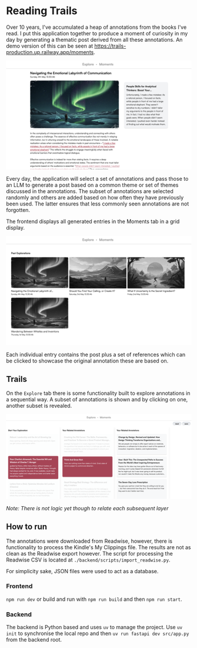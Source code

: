 # Reading Trails

Over 10 years, I've accumulated a heap of annotations from the books I've read. I put this application together to produce a moment of curiosity in my day by generating a thematic post derived from all these annotations. An demo version of this can be seen at https://trails-production.up.railway.app/moments.

![image](assets/moment_page.png)

Every day, the application will select a set of annotations and pass those to an LLM to generate a post based on a common theme or set of themes discussed in the annotations. The subset of annotations are selected randomly and others are added based on how often they have previously been used. The latter ensures that less commonly seen annotations are not forgotten.

The frontend displays all generated entries in the Moments tab in a grid display.

![image](assets/moments_dash.png)

Each individual entry contains the post plus a set of references which can be clicked to showcase the original annotation these are based on.

## Trails
On the `Explore` tab there is some functionality built to explore annotations in a sequential way. A subset of annotations is shown and by clicking on one, another subset is revealed. 

![image](./assets/explore.png)

*Note: There is not logic yet though to relate each subsequent layer*

## How to run
The annotations were downloaded from Readwise, however, there is functionality to process the Kindle's My Clippings file. The results are not as clean as the Readwise export however. The script for processing the Readwise CSV is located at `./backend/scripts/import_readwise.py`.

For simplicity sake, JSON files were used to act as a database.

### Frontend
`npm run dev` or build and run with `npm run build` and then `npm run start`.

### Backend
The backend is Python based and uses `uv` to manage the project. Use `uv init` to synchronise the local repo and then `uv run fastapi dev src/app.py` from the backend root.